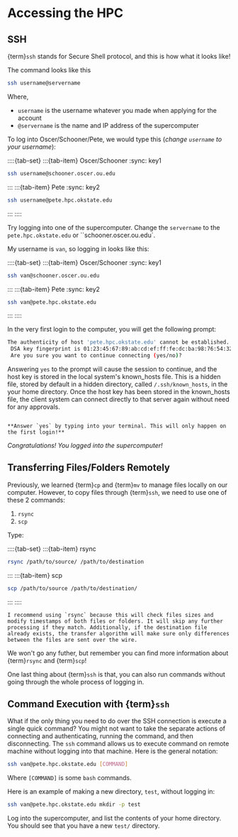 # Accessing the HPC 

## SSH

{term}`ssh` stands for Secure Shell protocol, and this is how what it looks like!

The command looks like this

```bash
ssh username@servername
```

Where,

- `username` is the username whatever you made when applying for the account
- `@servername` is the name and IP address of the supercomputer

To log into Oscer/Schooner/Pete, we would type this (*change `username` to your username*):

::::{tab-set} 
:::{tab-item} Oscer/Schooner
:sync: key1
```bash 
ssh username@schooner.oscer.ou.edu 
```
:::
:::{tab-item} Pete
:sync: key2
```bash
ssh username@pete.hpc.okstate.edu
```
:::
::::

Try logging into one of the supercomputer. Change the `servername` to the `pete.hpc.okstate.edu` or ``schooner.oscer.ou.edu`.

My username is `van`, so logging in looks like this:

::::{tab-set} 
:::{tab-item} Oscer/Schooner
:sync: key1
```bash 
ssh van@schooner.oscer.ou.edu 
```
:::
:::{tab-item} Pete
:sync: key2
```bash
ssh van@pete.hpc.okstate.edu
```
:::
::::

In the very first login to the computer, you will get the following prompt:

```bash
The authenticity of host 'pete.hpc.okstate.edu' cannot be established.
 DSA key fingerprint is 01:23:45:67:89:ab:cd:ef:ff:fe:dc:ba:98:76:54:32:10.
 Are you sure you want to continue connecting (yes/no)?
```

Answering `yes` to the prompt will cause the session to continue, and the host key is stored in the local system's known_hosts file. This is a hidden file, stored by default in a hidden directory, called `/.ssh/known_hosts`, in the your home directory. Once the host key has been stored in the known_hosts file, the client system can connect directly to that server again without need for any approvals.

```{note} 

**Answer `yes` by typing into your terminal. This will only happen on the first login!**

```

*Congratulations! You logged into the supercomputer!*


## Transferring Files/Folders Remotely

Previously, we learned {term}`cp` and {term}`mv` to manage files locally on our computer. However, to copy files through {term}`ssh`, we need to use one of these 2 commands:

1. `rsync` 
2. `scp`

Type:

::::{tab-set}
:::{tab-item} rsync 
```bash
rsync /path/to/source/ /path/to/destination
```
:::
:::{tab-item} scp
```bash
scp /path/to/source /path/to/destination/
```
:::
::::

```{note}
I recommend using `rsync` because this will check files sizes and modify timestamps of both files or folders. It will skip any further processing if they match. Additionally, if the destination file already exists, the transfer algorithm will make sure only differences between the files are sent over the wire.
```

We won't go any futher, but remember you can find more information about {term}`rsync` and {term}`scp`! 

One last thing about {term}`ssh` is that, you can also run commands without going through the whole process of logging in.

## Command Execution with {term}`ssh`

What if the only thing you need to do over the SSH connection is execute a single quick command? You might not want to take the separate actions of connecting and authenticating, running the command, and then disconnecting. The `ssh` command allows us to execute command on remote machine without logging into that machine. Here is the general notation:

```bash
ssh van@pete.hpc.okstate.edu [COMMAND]
```

Where `[COMMAND]` is some `bash` commands. 

Here is an example of making a new directory, `test`, without logging in:

```bash
ssh van@pete.hpc.okstate.edu mkdir -p test
```

Log into the supercomputer, and list the contents of your home directory. You should see that you have a new `test/` directory.

